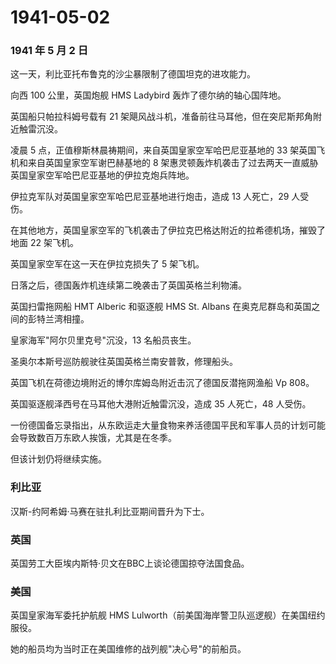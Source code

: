 # 1941-05-02

### 1941 年 5 月 2 日

这一天，利比亚托布鲁克的沙尘暴限制了德国坦克的进攻能力。

向西 100 公里，英国炮舰 HMS Ladybird 轰炸了德尔纳的轴心国阵地。

英国船只帕拉科姆号载有 21
架飓风战斗机，准备前往马耳他，但在突尼斯邦角附近触雷沉没。

凌晨 5 点，正值穆斯林晨祷期间，来自英国皇家空军哈巴尼亚基地的 33
架英国飞机和来自英国皇家空军谢巴赫基地的 8
架惠灵顿轰炸机袭击了过去两天一直威胁英国皇家空军哈巴尼亚基地的伊拉克炮兵阵地。

伊拉克军队对英国皇家空军哈巴尼亚基地进行炮击，造成 13 人死亡，29
人受伤。

在其他地方，英国皇家空军的飞机袭击了伊拉克巴格达附近的拉希德机场，摧毁了地面
22 架飞机。

英国皇家空军在这一天在伊拉克损失了 5 架飞机。

日落之后，德国轰炸机连续第二晚袭击了英国英格兰利物浦。

英国扫雷拖网船 HMT Alberic 和驱逐舰 HMS St. Albans
在奥克尼群岛和英国之间的彭特兰湾相撞。

皇家海军"阿尔贝里克号"沉没，13 名船员丧生。

圣奥尔本斯号巡防舰驶往英国英格兰南安普敦，修理船头。

英国飞机在荷德边境附近的博尔库姆岛附近击沉了德国反潜拖网渔船 Vp 808。

英国驱逐舰泽西号在马耳他大港附近触雷沉没，造成 35 人死亡，48 人受伤。

一份德国备忘录指出，从东欧运走大量食物来养活德国平民和军事人员的计划可能会导致数百万东欧人挨饿，尤其是在冬季。

但该计划仍将继续实施。

### 利比亚

汉斯-约阿希姆·马赛在驻扎利比亚期间晋升为下士。

### 英国

英国劳工大臣埃内斯特·贝文在BBC上谈论德国掠夺法国食品。

### 美国

英国皇家海军委托护航舰 HMS
Lulworth（前美国海岸警卫队巡逻舰）在美国纽约服役。

她的船员均为当时正在美国维修的战列舰"决心号"的前船员。